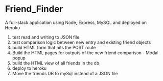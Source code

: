 # Friend_Finder
A full-stack application using Node, Express, MySQL and deployed on Heroku



1. test read and writing to JSON file
2. test comparison logic between new entry and existing friend objects
3. build HTML form that hits the POST route
4. Build the HTML pages for outputs of the new friend comparison - Modal popup
5. build the HTML view of all friends in the db
6. deploy to heroku
7. Move the friends DB to mySql instead of a JSON file